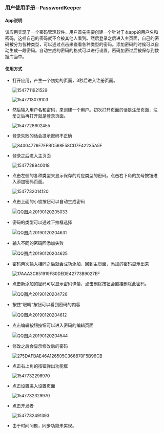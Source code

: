 ### 用户使用手册--PasswordKeeper

#### App说明

该应用实现了一个密码管理软件。用户首先需要创建一个针对于本app的用户名和密码，这样自己的密码就不会被其他人看到。然后登录之后进入主页面，自己的密码被分为各种类型，可以通过点击来查看各种类型的密码。添加密码的时候可以自动生成一段密码。自动生成的密码的格式可以进行设置。密码加密过后被保存到数据库当中。

#### 使用方式

- 打开应用，产生一个初始的页面，3秒后进入注册页面。

  ![1547711921529](./img/1547711921529.png)

  ![1547713079103](./img/1547713079103.png)

- 然后输入用户名和密码，来创建一个用户。初次打开页面的话是注册页面，注册之后再打开就是登录页面。

  ![1547728602455](./img/1547728602455.png)

- 登录失败的话会提示密码不正确

  ![84004779E7FFBD598E58CD7F42235A5F](./assets/84004779E7FFBD598E58CD7F42235A5F.jpg)

- 登录之后进入主页面

  ![1547728940018](./img/1547728940018.png)

- 点击左侧的各种类型来显示保存的对应类型的密码。点击右下角的加号按钮进入添加密码页面。

  ![1547732014120](./img/1547732014120.png)

- 点击上面的小锁按钮可以自动生成密码

  ![QQ图片20190120205033](./img/QQ图片20190120205033.jpg)

- 密码的类型可以通过下拉框选择

  ![QQ图片20190120204631](./img/QQ图片20190120204631.jpg)

- 输入不同的密码回添加失败

  ![QQ图片20190120204625](./img/QQ图片20190120204625.jpg)

- 密码两次输入相同之后就会成功添加，回到主页面，添加的密码显示出来

  ![17AAA3C851919F80DEDE42773B9027EF](./assets/17AAA3C851919F80DEDE42773B9027EF.jpg)

- 点击新添加的密码可以显示密码详情，点击删除按钮会直接删除此密码。

  ![QQ图片20190120204726](./img/QQ图片20190120204726.jpg)

- 按住“眼睛”按钮可以看到密码的内容

  ![QQ图片20190120204612](./img/QQ图片20190120204612.jpg)

- 点击编辑按钮按钮可以进入密码的编辑页面

  ![QQ图片20190120204544](./img/QQ图片20190120204544.jpg)

- 修改之后会显示修改后的密码

  ![275DAFBAE46A126505C366870F5B96CB](./assets/275DAFBAE46A126505C366870F5B96CB.jpg)

- 点击右上角的按钮弹出功能框

  ![1547732298970](./img/1547732298970.png)

- 点击设置进入设置页面

  ![1547732329970](./img/1547732329970.png)

- 点击开发者

  ![1547732491393](./img/1547732491393.png)

- 由于时间问题，同步功能未实现。
